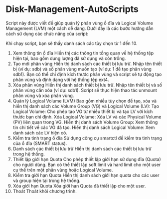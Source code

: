 # Disk-Management-AutoScripts
Script này được viết để giúp quản lý phân vùng ổ đĩa và Logical Volume Management (LVM) một cách dễ dàng. Dưới đây là các bước hướng dẫn cách sử dụng các chức năng của script:

Khi chạy script, bạn sẽ thấy danh sách các tùy chọn từ 1 đến 10.

1. Xem thông tin ổ đĩa
  Hiển thị các thông tin tổng quan về hệ thống tệp hiện tại, bao gồm dung lượng đã sử dụng và còn trống.
2. Tạo mới phân vùng
  Hiển thị danh sách các thiết bị lưu trữ.
  Nhập tên thiết bị (ví dụ: sdb) và số phân vùng muốn tạo (ví dụ: 1 để tạo phân vùng sdb1).
  Bạn có thể chỉ định kích thước phân vùng và script sẽ tự động tạo phân vùng và định dạng với hệ thống tệp ext4.
3. Xóa phân vùng
  Hiển thị danh sách thiết bị lưu trữ.
  Nhập tên thiết bị và số phân vùng cần xóa (ví dụ: sdb1).
  Script sẽ thực hiện thao tác unmount phân vùng và xóa phân vùng.
4. Quản lý Logical Volume (LVM)
  Bao gồm nhiều tùy chọn để tạo, xóa và hiển thị danh sách các Volume Group (VG) và Logical Volume (LV):
  Tạo Logical Volume: Cho phép tạo VG từ nhiều thiết bị và tạo LV với kích thước bạn chỉ định.
  Xóa Logical Volume: Xóa LV và các Physical Volume (PV) liên quan trong VG.
  Hiển thị danh sách Volume Group: Xem thông tin chi tiết về các VG đã tạo.
  Hiển thị danh sách Logical Volume: Xem danh sách các LV hiện có.
5. Kiểm tra tình trạng ổ đĩa
  Sử dụng công cụ smartctl để kiểm tra tình trạng của ổ đĩa (SMART status).
6. Danh sách các thiết bị lưu trữ
  Hiển thị danh sách các thiết bị lưu trữ trong hệ thống.
7. Thiết lập giới hạn Quota
  Cho phép thiết lập giới hạn sử dụng đĩa (Quota) cho người dùng. Bạn có thể thiết lập soft limit và hard limit cho một user cụ thể trên một phân vùng hoặc Logical Volume.
8. Kiểm tra giới hạn Quota
  Hiển thị danh sách giới hạn quota cho các user và group hiện tại trong hệ thống.
9. Xóa giới hạn Quota
  Xóa giới hạn Quota đã thiết lập cho một user.
10. Thoát
  Thoát khỏi chương trình.
